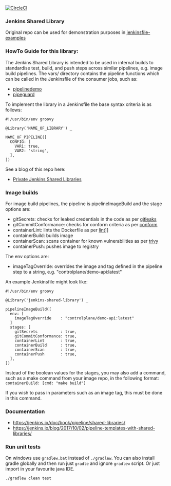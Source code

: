 [![CircleCI](https://circleci.com/gh/hoto/jenkinsfile-loader/tree/master.svg?style=svg)](https://circleci.com/gh/hoto/jenkinsfile-loader/tree/master)
### Jenkins Shared Library

Original repo can be used for demonstration purposes in [jenkinsfile-examples](https://github.com/hoto/jenkinsfile-examples)

### HowTo Guide for this library:

The Jenkins Shared Library is intended to be used in internal builds to standardise test, build, and push steps across similar pipelines, e.g. image build pipelines.
The vars/ directory contains the pipeline functions which can be called in the Jenkinsfile of the consumer jobs, such as:

* [pipelinedemo](https://github.com/controlplaneio/demo-api/blob/master/Jenkinsfile)
* [pipeguard](https://github.com/controlplaneio/cp-config/blob/master/Jenkinsfile)

To implement the library in a Jenkinsfile the base syntax criteria is as follows:

```
#!/usr/bin/env groovy

@Library('NAME_OF_LIBRARY') _

NAME_OF_PIPELINE([
  CONFIG: [
    VAR1: true,
    VAR2: 'string',
  ],
])
```

See a blog of this repo here:
* [Private Jenkins Shared Libraries](https://medium.com/@AndrzejRehmann/private-jenkins-shared-libraries-540abe7a0ab7)

### Image builds

For image build pipelines, the pipeline is pipelineImageBuild and the stage options are:

* gitSecrets: checks for leaked credentials in the code as per [gitleaks](https://github.com/zricethezav/gitleaks)
* gitCommitConformance: checks for conform criteria as per [conform](https://github.com/talos-systems/conform)
* containerLint: lints the Dockerfile as per [lint](https://github.com/hadolint/hadolint)]]
* containerBuild: builds image
* containerScan: scans container for known vulnerabilities as per [trivy](https://github.com/aquasecurity/trivy)
* containerPush: pushes image to registry

The env options are:

* imageTagOverride: overrides the image and tag defined in the pipeline step to a string, e.g. "controlplane/demo-api:latest"

An example Jenkinsfile might look like:

```
#!/usr/bin/env groovy

@Library('jenkins-shared-library') _

pipelineImageBuild([
  env: [
    imageTagOverride    : "controlplane/demo-api:latest"
  ]
  stages: [
    gitSecrets          : true,
    gitCommitConformance: true,
    containerLint       : true,
    containerBuild      : true,
    containerScan       : true,
    containerPush       : true,
  ],
])
```

Instead of the boolean values for the stages, you may also add a command, such as a make command from your image repo, in the following format:
`containerBuild: [cmd: "make build"]`

If you wish to pass in parameters such as an image tag, this must be done in this command.

### Documentation

* https://jenkins.io/doc/book/pipeline/shared-libraries/
* https://jenkins.io/blog/2017/10/02/pipeline-templates-with-shared-libraries/

### Run unit tests

On windows use `gradlew.bat` instead of `./gradlew`.
You can also install gradle globally and then run just `gradle` and ignore `gradlew` script.
Or just import in your favourite java IDE.

    ./gradlew clean test



